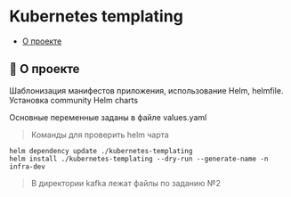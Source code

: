 # Kubernetes templating

- [О проекте](#about)

## 🧐 О проекте <a name = "about"></a>

Шаблонизация манифестов приложения, использование Helm, helmfile. Установка community Helm charts

Основные переменные заданы в файле values.yaml

> Команды для проверить helm чарта
```
helm dependency update ./kubernetes-templating
helm install ./kubernetes-templating --dry-run --generate-name -n infra-dev
```
> В директории kafka лежат файлы по заданию №2